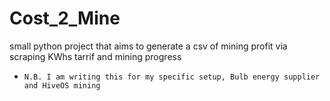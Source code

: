 # Cost_2_Mine
small python project that aims to generate a csv of mining profit via scraping KWhs tarrif and mining progress
 - `N.B. I am writing this for my specific setup, Bulb energy supplier and HiveOS mining` 
